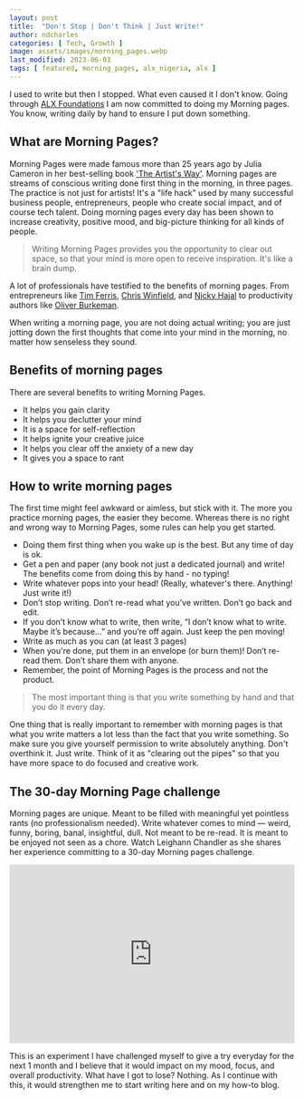 ```yaml
---
layout: post
title:  "Don't Stop | Don't Think | Just Write!"
author: ndcharles
categories: [ Tech, Growth ]
image: assets/images/morning_pages.webp
last_modified: 2023-06-03 
tags: [ featured, morning_pages, alx_nigeria, alx ]
---
```

I used to write but then I stopped. What even caused it I don't know. Going through [ALX Foundations](https://tech.alxafrica.com/nigeria) I am now committed to doing my Morning pages. You know, writing daily by hand to ensure I put down something.

## What are Morning Pages?
Morning Pages were made famous more than 25 years ago by Julia Cameron in her best-selling book ['The Artist's Way'](https://www.amazon.com/Artists-Way-25th-Anniversary/dp/0143129252). Morning pages are streams of conscious writing done first thing in the morning, in three pages. The practice is not just for artists! It's a "life hack" used by many successful business people, entrepreneurs, people who create social impact, and of course tech talent. Doing morning pages every day has been shown to increase creativity, positive mood, and big-picture thinking for all kinds of people. 

> Writing Morning Pages provides you the opportunity to clear out space, so that your mind is more open to receive inspiration. It's like a brain dump.

A lot of professionals have testified to the benefits of morning pages. From entrepreneurs like [Tim Ferris](https://tim.blog/2015/01/15/morning-pages/), [Chris Winfield](https://www.chriswinfield.com/morning-pages/), and [Nicky Hajal](https://bettyzzzz.wordpress.com/2011/04/25/) to productivity authors like [Oliver Burkeman](https://www.theguardian.com/lifeandstyle/2014/oct/03/morning-pages-change-your-life-oliver-burkeman).

When writing a morning page, you are not doing actual writing; you are just jotting down the first thoughts that come into your mind in the morning, no matter how senseless they sound.

## Benefits of morning pages
There are several benefits to writing Morning Pages.
- It helps you gain clarity
- It helps you declutter your mind
- It is a space for self-reflection
- It helps ignite your creative juice 
- It helps you clear off the anxiety of a new day
- It gives you a space to rant 

## How to write morning pages
The first time might feel awkward or aimless, but stick with it. The more you practice morning pages, the easier they become. Whereas there is no right and wrong way to Morning Pages, some rules can help you get started.
- Doing them first thing when you wake up is the best. But any time of day is ok.
- Get a pen and paper (any book not just a dedicated journal) and write! The benefits come from doing this by hand - no typing!
- Write whatever pops into your head! (Really, whatever's there. Anything! Just write it!)
- Don’t stop writing. Don’t re-read what you’ve written. Don’t go back and edit.
- If you don’t know what to write, then write, “I don’t know what to write. Maybe it’s because…” and you’re off again. Just keep the pen moving!
- Write as much as you can (at least 3 pages)
- When you're done, put them in an envelope (or burn them)! Don’t re-read them. Don’t share them with anyone.
- Remember, the point of Morning Pages is the process and not the product. 

> The most important thing is that you write something by hand and that you do it every day.

One thing that is really important to remember with morning pages is that what you write matters a lot less than the fact that you write something. So make sure you give yourself permission to write absolutely anything. Don't overthink it. Just write. Think of it as "clearing out the pipes" so that you have more space to do focused and creative work.

## The 30-day Morning Page challenge 
Morning pages are unique. Meant to be filled with meaningful yet pointless rants (no professionalism needed). Write whatever comes to mind — weird, funny, boring, banal, insightful, dull. Not meant to be re-read. It is meant to be enjoyed not seen as a chore. Watch Leighann Chandler as she shares her experience committing to a 30-day Morning pages challenge.

<p><iframe style="width:100%;" height="315" src="https://www.youtube.com/embed/MXXs9JC_ItQ?rel=0&amp;showinfo=0" frameborder="0" allowfullscreen></iframe></p>

This is an experiment I have challenged myself to give a try everyday for the next 1 month and I believe that it would impact on my mood, focus, and overall productivity. What have I got to lose? Nothing. As I continue with this, it would strengthen me to start writing here and on my how-to blog.